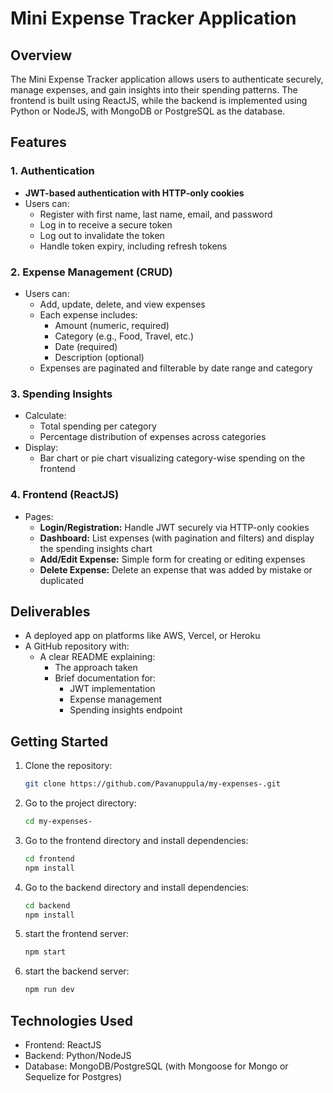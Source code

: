 # Mini Expense Tracker Application

## Overview
The Mini Expense Tracker application allows users to authenticate securely, manage expenses, and gain insights into their spending patterns. The frontend is built using ReactJS, while the backend is implemented using Python or NodeJS, with MongoDB or PostgreSQL as the database.

## Features
### 1. Authentication
- **JWT-based authentication with HTTP-only cookies**
- Users can:
  - Register with first name, last name, email, and password
  - Log in to receive a secure token
  - Log out to invalidate the token
  - Handle token expiry, including refresh tokens

### 2. Expense Management (CRUD)
- Users can:
  - Add, update, delete, and view expenses
  - Each expense includes:
    - Amount (numeric, required)
    - Category (e.g., Food, Travel, etc.)
    - Date (required)
    - Description (optional)
  - Expenses are paginated and filterable by date range and category

### 3. Spending Insights
- Calculate:
  - Total spending per category
  - Percentage distribution of expenses across categories
- Display:
  - Bar chart or pie chart visualizing category-wise spending on the frontend

### 4. Frontend (ReactJS)
- Pages:
  - **Login/Registration:** Handle JWT securely via HTTP-only cookies
  - **Dashboard:** List expenses (with pagination and filters) and display the spending insights chart
  - **Add/Edit Expense:** Simple form for creating or editing expenses
  - **Delete Expense:** Delete an expense that was added by mistake or duplicated

## Deliverables
- A deployed app on platforms like AWS, Vercel, or Heroku
- A GitHub repository with:
  - A clear README explaining:
    - The approach taken
    - Brief documentation for:
      - JWT implementation
      - Expense management
      - Spending insights endpoint

## Getting Started
1. Clone the repository:
    ```bash
    git clone https://github.com/Pavanuppula/my-expenses-.git
    ```
2. Go to the project directory:
    ```bash
    cd my-expenses-
    ```
3. Go to the frontend directory and install dependencies:
    ```bash
    cd frontend
    npm install
    ```
4. Go to the backend directory and install dependencies:
    ```bash
    cd backend
    npm install
    ```

5. start the frontend server:
    ```bash
    npm start
    ```
6. start the backend server:
    ```bash
    npm run dev
    ```
## Technologies Used
- Frontend: ReactJS
- Backend: Python/NodeJS
- Database: MongoDB/PostgreSQL (with Mongoose for Mongo or Sequelize for Postgres)
